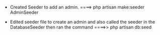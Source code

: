 -   Created Seeder to add an admin. ====> php artisan make:seeder AdminSeeder

-   Edited seeder file to create an admin  and also called the seeder in the DatabaseSeeder then ran the command ====>>  php artisan db:seed
